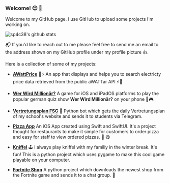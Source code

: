 ### Welcome! 😊 👋

<!--
**sp4c38/sp4c38** is a ✨ _special_ ✨ repository because its `README.md` (this file) appears on your GitHub profile.

Here are some ideas to get you started:

- 🔭 I’m currently working on ...
- 🌱 I’m currently learning ...
- 👯 I’m looking to collaborate on ...
- 🤔 I’m looking for help with ...
- 💬 Ask me about ...
- 📫 How to reach me: ...
- 😄 Pronouns: ...
- ⚡ Fun fact: ...
-->

Welcome to my GitHub page. I use GitHub to upload some projects I'm working on.

![sp4c38's github stats](https://github-readme-stats.vercel.app/api?username=sp4c38&show_icons=true)

📬 If you'd like to reach out to me please feel free to send me an email to the address shown on my GitHub profile under my profile picture 👍.

Here is a collection of some of my projects:
- **[AWattPrice](https://github.com/sp4c38/AWattPrice)** 🔋⚡️ An app that displays and helps you to search electricty price data retrieved from the public aWATTar API ⚡️🔋

- **[Wer Wird Millionär?](https://github.com/sp4c38/WerWirdMillionaer)** A game for iOS and iPadOS platforms to play the popular german quiz show **Wer Wird Millionär?** on your phone 📱🎮

- **[Vertretungsplan FSG](https://github.com/sp4c38/vertretungsplan-fsg)** 📆 Python bot which gets the daily Vertretungsplan of my school's website and sends it to students via Telegram.

- **[Pizza App](https://github.com/sp4c38/PizzaApp)** An iOS App created using Swift and SwiftUI. It's a project thought for restaurants to make it simple for customers to order pizza and easy for staff to view ordered pizzas. 🍕 😋

- **[Kniffel](https://github.com/sp4c38/kniffel)** 🕹 I always play kniffel with my familiy in the winter break. It's fun! This is a python project which uses pygame to make this cool game playable on your computer.

- **[Fortnite Shop](https://github.com/sp4c38/fortnite_shop)** A python project which downloads the newest shop from the Fortnite game and sends it to a chat group. 👾
